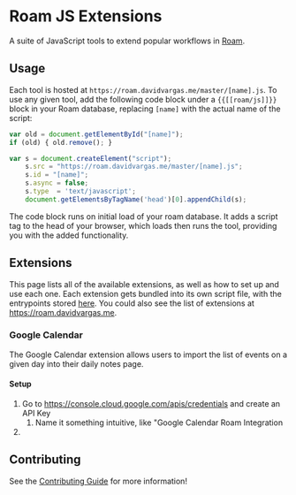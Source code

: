 # Roam JS Extensions

A suite of JavaScript tools to extend popular workflows in [Roam](https://roamresearch.com). 

## Usage

Each tool is hosted at `https://roam.davidvargas.me/master/[name].js`. To use any given tool, add the following code block under a `{{[[roam/js]]}}` block in your Roam database, replacing `[name]` with the actual name of the script:

```javascript
var old = document.getElementById("[name]");
if (old) { old.remove(); }

var s = document.createElement("script");
    s.src = "https://roam.davidvargas.me/master/[name].js";
    s.id = "[name]";
    s.async = false;
    s.type  = 'text/javascript';
    document.getElementsByTagName('head')[0].appendChild(s);
```

The code block runs on initial load of your roam database. It adds a script tag to the head of your browser, which loads then runs the tool, providing you with the added functionality.

## Extensions

This page lists all of the available extensions, as well as how to set up and use each one. Each extension gets bundled into its own script file, with the entrypoints stored [here](https://github.com/dvargas92495/roam-js-extensions/tree/master/src/entries). You could also see the list of extensions at https://roam.davidvargas.me.

### Google Calendar

The Google Calendar extension allows users to import the list of events on a given day into their daily notes page.

#### Setup
1. Go to https://console.cloud.google.com/apis/credentials and create an API Key
    1. Name it something intuitive, like "Google Calendar Roam Integration
1. 

## Contributing

See the [Contributing Guide](./CONTRIBUTING.md) for more information!
